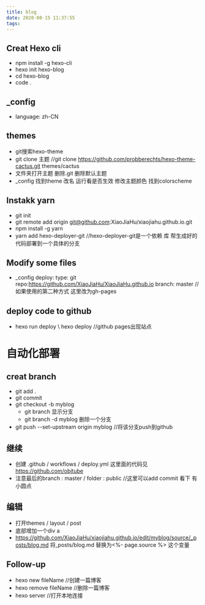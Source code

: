 ```yaml
---
title: blog
date: 2020-08-15 11:37:55
tags:
---
```

## Creat Hexo cli
- npm install -g hexo-cli
- hexo init hexo-blog
- cd hexo-blog
- code .
## _config
- language: zh-CN
## themes
- git搜索hexo-theme
- git clone 主题    //git clone https://github.com/probberechts/hexo-theme-cactus.git themes/cactus
- 文件夹打开主题 删除.git 删除默认主题
- _config 找到theme 改名 运行看是否生效 修改主题颜色 找到colorscheme
## Instakk yarn
- git init
- git remote add origin git@github.com:XiaoJiaHu/xiaojiahu.github.io.git
- npm install -g yarn
- yarn add hexo-deployer-git  //hexo-deployer-git是一个依赖 库 帮生成好的代码部署到一个具体的分支
## Modify some files
- _config
  deploy:
  type: git
  repo:https://github.com/XiaoJiaHu/XiaoJiaHu.github.io
  branch: master    //如果使用的第二种方式 这里改为gh-pages
## deploy code to github
- hexo run deploy  \ hexo deploy     //github pages出现站点

# 自动化部署
## creat branch
- git add .
- git commit  
- git checkout -b myblog	 
    - git branch 显示分支
    - git branch -d myblog 删除一个分支
- git push --set-upstream origin myblog	  //将该分支push到github
## 继续
- 创建 .github / workflows / deploy.yml 这里面的代码见 https://github.com/objtube
- 注意最后的branch : master / folder : public   //这里可以add commit 看下 有 小圆点
## 编辑
- 打开themes / layout / post
- 底部增加一个div a 
- https://github.com/XiaoJiaHu/xiaojiahu.github.io/edit/myblog/source/_posts/blog.md 
        将_posts/blog.md  替换为<%- page.source %> 这个变量
## Follow-up
- hexo new fileName 	//创建一篇博客
- hexo remove fileName	//删除一篇博客
- hexo server           //打开本地连接